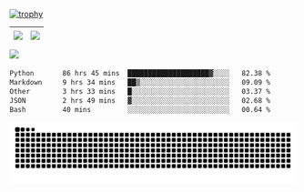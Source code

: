 [![trophy](https://github-profile-trophy.vercel.app/?username=ocss884&column=7)](https://github.com/ocss884)

| <img align="center" src="https://github-readme-stats.vercel.app/api?username=ocss884&show_icons=true&hide_border=true" /> | <img align="center" src="https://github-readme-streak-stats.herokuapp.com?user=ocss884&hide_border=true&date_format=M%20j%5B%2C%20Y%5D&ring=7EDDCF&fire=7EDDCF" /> |
| ------------------------------------------------------------ | ------------------------------------------------------------ |

![](https://komarev.com/ghpvc/?username=ocss884&color=brightgreen)

<!--START_SECTION:waka-->

```text
Python       86 hrs 45 mins  ████████████████████▓░░░░   82.38 %
Markdown     9 hrs 34 mins   ██▒░░░░░░░░░░░░░░░░░░░░░░   09.09 %
Other        3 hrs 33 mins   █░░░░░░░░░░░░░░░░░░░░░░░░   03.37 %
JSON         2 hrs 49 mins   ▓░░░░░░░░░░░░░░░░░░░░░░░░   02.68 %
Bash         40 mins         ░░░░░░░░░░░░░░░░░░░░░░░░░   00.64 %
```

<!--END_SECTION:waka-->

<p align="center">
   <img src="https://github.com/ocss884/ocss884/blob/output/github-snake.svg" alt="snake">
</p>
